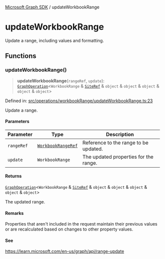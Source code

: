 [Microsoft Graph SDK](README.md) / updateWorkbookRange

# updateWorkbookRange

Update a range, including values and formatting.

## Functions

### updateWorkbookRange()

> **updateWorkbookRange**(`rangeRef`, `update`): [`GraphOperation`](GraphOperation.md#graphoperation)\<`WorkbookRange` & [`SiteRef`](Site-1.md#siteref) & `object` & `object` & `object` & `object` & `object`\>

Defined in: [src/operations/workbookRange/updateWorkbookRange.ts:23](https://github.com/Future-Secure-AI/microsoft-graph/blob/main/src/operations/workbookRange/updateWorkbookRange.ts#L23)

Update a range.

#### Parameters

| Parameter | Type | Description |
| ------ | ------ | ------ |
| `rangeRef` | [`WorkbookRangeRef`](WorkbookRange-1.md#workbookrangeref) | Reference to the range to be updated. |
| `update` | `WorkbookRange` | The updated properties for the range. |

#### Returns

[`GraphOperation`](GraphOperation.md#graphoperation)\<`WorkbookRange` & [`SiteRef`](Site-1.md#siteref) & `object` & `object` & `object` & `object` & `object`\>

The updated range.

#### Remarks

Properties that aren't included in the request maintain their previous values or are recalculated based on changes to other property values.

#### See

https://learn.microsoft.com/en-us/graph/api/range-update
